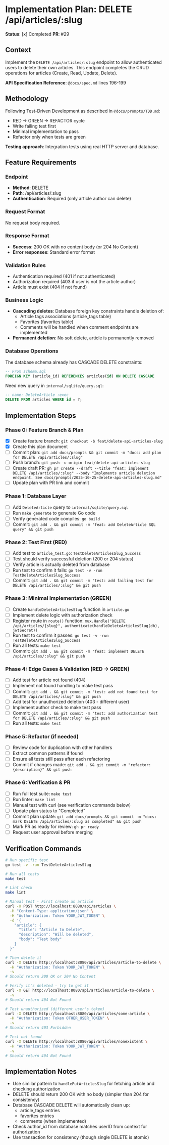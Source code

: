 # Implementation Plan: DELETE /api/articles/:slug

**Status**: [x] Completed
**PR**: #29

## Context

Implement the `DELETE /api/articles/:slug` endpoint to allow authenticated users to delete their own articles. This endpoint completes the CRUD operations for articles (Create, Read, Update, Delete).

**API Specification Reference**: `@docs/spec.md` lines 196-199

## Methodology

Following Test-Driven Development as described in `@docs/prompts/TDD.md`:
- RED → GREEN → REFACTOR cycle
- Write failing test first
- Minimal implementation to pass
- Refactor only when tests are green

**Testing approach**: Integration tests using real HTTP server and database.

## Feature Requirements

### Endpoint
- **Method**: DELETE
- **Path**: /api/articles/:slug
- **Authentication**: Required (only article author can delete)

### Request Format
No request body required.

### Response Format
- **Success**: 200 OK with no content body (or 204 No Content)
- **Error responses**: Standard error format

### Validation Rules
- Authentication required (401 if not authenticated)
- Authorization required (403 if user is not the article author)
- Article must exist (404 if not found)

### Business Logic
- **Cascading deletes**: Database foreign key constraints handle deletion of:
  - Article tags associations (article_tags table)
  - Favorites (favorites table)
  - Comments will be handled when comment endpoints are implemented
- **Permanent deletion**: No soft delete, article is permanently removed

### Database Operations

The database schema already has CASCADE DELETE constraints:
```sql
-- From schema.sql
FOREIGN KEY (article_id) REFERENCES articles(id) ON DELETE CASCADE
```

Need new query in `internal/sqlite/query.sql`:
```sql
-- name: DeleteArticle :exec
DELETE FROM articles WHERE id = ?;
```

## Implementation Steps

### Phase 0: Feature Branch & Plan
- [x] Create feature branch: `git checkout -b feat/delete-api-articles-slug`
- [x] Create this plan document
- [ ] Commit plan: `git add docs/prompts && git commit -m "docs: add plan for DELETE /api/articles/:slug"`
- [ ] Push branch: `git push -u origin feat/delete-api-articles-slug`
- [ ] Create draft PR: `gh pr create --draft --title "feat: implement DELETE /api/articles/:slug" --body "Implements article deletion endpoint. See docs/prompts/2025-10-25-delete-api-articles-slug.md"`
- [ ] Update plan with PR link and commit

### Phase 1: Database Layer
- [ ] Add `DeleteArticle` query to `internal/sqlite/query.sql`
- [ ] Run `make generate` to generate Go code
- [ ] Verify generated code compiles: `go build`
- [ ] Commit: `git add . && git commit -m "feat: add DeleteArticle SQL query" && git push`

### Phase 2: Test First (RED)
- [ ] Add test to `article_test.go`: `TestDeleteArticlesSlug_Success`
- [ ] Test should verify successful deletion (200 or 204 status)
- [ ] Verify article is actually deleted from database
- [ ] Run test to confirm it fails: `go test -v -run TestDeleteArticlesSlug_Success`
- [ ] Commit: `git add . && git commit -m "test: add failing test for DELETE /api/articles/:slug" && git push`

### Phase 3: Minimal Implementation (GREEN)
- [ ] Create `handleDeleteArticlesSlug` function in `article.go`
- [ ] Implement delete logic with authorization check
- [ ] Register route in `route()` function: `mux.Handle("DELETE /api/articles/{slug}", authenticate(handleDeleteArticlesSlug(db), jwtSecret))`
- [ ] Run test to confirm it passes: `go test -v -run TestDeleteArticlesSlug_Success`
- [ ] Run all tests: `make test`
- [ ] Commit: `git add . && git commit -m "feat: implement DELETE /api/articles/:slug" && git push`

### Phase 4: Edge Cases & Validation (RED → GREEN)
- [ ] Add test for article not found (404)
- [ ] Implement not found handling to make test pass
- [ ] Commit: `git add . && git commit -m "test: add not found test for DELETE /api/articles/:slug" && git push`
- [ ] Add test for unauthorized deletion (403 - different user)
- [ ] Implement author check to make test pass
- [ ] Commit: `git add . && git commit -m "test: add authorization test for DELETE /api/articles/:slug" && git push`
- [ ] Run all tests: `make test`

### Phase 5: Refactor (if needed)
- [ ] Review code for duplication with other handlers
- [ ] Extract common patterns if found
- [ ] Ensure all tests still pass after each refactoring
- [ ] Commit if changes made: `git add . && git commit -m "refactor: {description}" && git push`

### Phase 6: Verification & PR
- [ ] Run full test suite: `make test`
- [ ] Run linter: `make lint`
- [ ] Manual test with curl (see verification commands below)
- [ ] Update plan status to "Completed"
- [ ] Commit plan update: `git add docs/prompts && git commit -m "docs: mark DELETE /api/articles/:slug as completed" && git push`
- [ ] Mark PR as ready for review: `gh pr ready`
- [ ] Request user approval before merging

## Verification Commands

```bash
# Run specific test
go test -v -run TestDeleteArticlesSlug

# Run all tests
make test

# Lint check
make lint

# Manual test - First create an article
curl -X POST http://localhost:8080/api/articles \
  -H "Content-Type: application/json" \
  -H "Authorization: Token YOUR_JWT_TOKEN" \
  -d '{
    "article": {
      "title": "Article to Delete",
      "description": "Will be deleted",
      "body": "Test body"
    }
  }'

# Then delete it
curl -X DELETE http://localhost:8080/api/articles/article-to-delete \
  -H "Authorization: Token YOUR_JWT_TOKEN" \
  -v
# Should return 200 OK or 204 No Content

# Verify it's deleted - try to get it
curl -X GET http://localhost:8080/api/articles/article-to-delete \
  -v
# Should return 404 Not Found

# Test unauthorized (different user's token)
curl -X DELETE http://localhost:8080/api/articles/some-article \
  -H "Authorization: Token OTHER_USER_TOKEN" \
  -v
# Should return 403 Forbidden

# Test not found
curl -X DELETE http://localhost:8080/api/articles/nonexistent \
  -H "Authorization: Token YOUR_JWT_TOKEN" \
  -v
# Should return 404 Not Found
```

## Implementation Notes

- Use similar pattern to `handlePutArticlesSlug` for fetching article and checking authorization
- DELETE should return 200 OK with no body (simpler than 204 for consistency)
- Database CASCADE DELETE will automatically clean up:
  - article_tags entries
  - favorites entries
  - comments (when implemented)
- Check author_id from database matches userID from context for authorization
- Use transaction for consistency (though single DELETE is atomic)
